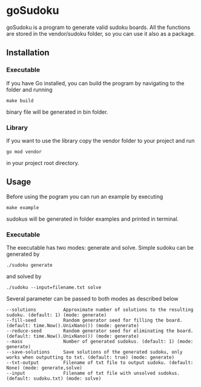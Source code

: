 # goSudoku

goSudoku is a program to generate valid sudoku boards. All the functions are stored in the vendor/sudoku folder, so you can use it also as a package.

## Installation

### Executable

If you have Go installed, you can build the program by navigating to the folder and running


```shell
make build
```

binary file will be generated in bin folder.

### Library

If you want to use the library copy the vendor folder to your project and run

```shell
go mod vendor
```

in your project root directory.

## Usage

Before using the pogram you can run an example by executing

```shell
make example
```

sudokus will be generated in folder examples and printed in terminal.

### Executable

The executable has two modes: generate and solve. Simple sudoku can be generated by

```shell
./sudoku generate
```

and solved by 

```shell
./sudoku --input=filename.txt solve
```

Several parameter can be passed to both modes as described below

```
--solutions          Approximate number of solutions to the resulting sudoku. (default: 1) (mode: generate)
--fill-seed          Random generator seed for filling the board. (default: time.Now().UnixNano()) (mode: generate)
--reduce-seed        Random generator seed for eliminating the board. (default: time.Now().UnixNano()) (mode: generate)
--mass               Number of generated sudokus. (default: 1) (mode: generate)
--save-solutions     Save solutions of the generated sudoku, only works when outputting to txt. (default: true) (mode: generate)
--txt-output         Filename of txt file to output sudoku. (default: None) (mode: generate,solve)
--input              Filename of txt file with unsolved sudokus. (default: sudoku.txt) (mode: solve)
```